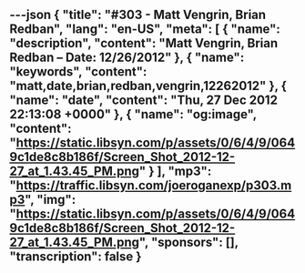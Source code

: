 ---json
{
  "title": "#303 - Matt Vengrin, Brian Redban",
  "lang": "en-US",
  "meta": [
    {
      "name": "description",
      "content": "Matt Vengrin, Brian Redban – Date: 12/26/2012"
    },
    {
      "name": "keywords",
      "content": "matt,date,brian,redban,vengrin,12262012"
    },
    {
      "name": "date",
      "content": "Thu, 27 Dec 2012 22:13:08 +0000"
    },
    {
      "name": "og:image",
      "content": "https://static.libsyn.com/p/assets/0/6/4/9/0649c1de8c8b186f/Screen_Shot_2012-12-27_at_1.43.45_PM.png"
    }
  ],
  "mp3": "https://traffic.libsyn.com/joeroganexp/p303.mp3",
  "img": "https://static.libsyn.com/p/assets/0/6/4/9/0649c1de8c8b186f/Screen_Shot_2012-12-27_at_1.43.45_PM.png",
  "sponsors": [],
  "transcription": false
}
---
<episode-header />

<timemark seconds="0" />

<transcribe-call-to-action />

<episode-footer />